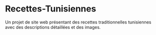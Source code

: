# Recettes-Tunisiennes
Un projet de site web présentant des recettes traditionnelles tunisiennes avec des descriptions détaillées et des images.
